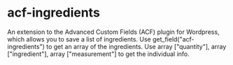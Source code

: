 # acf-ingredients
An extension to the Advanced Custom Fields (ACF) plugin for Wordpress, which allows you to save a list of ingredients. Use get_field("acf-ingredients") to get an array of the ingredients. Use array ["quantity"], array ["ingredient"], array ["measurement"] to get the individual info.
